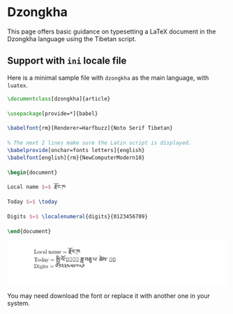 # Dzongkha

This page offers basic guidance on typesetting a LaTeX document in the
Dzongkha language using the Tibetan script.

## Support with `ini` locale file

Here is a minimal sample file with `dzongkha` as the main language, with `luatex`.

```tex
\documentclass[dzongkha]{article}

\usepackage[provide=*]{babel}

\babelfont{rm}[Renderer=Harfbuzz]{Noto Serif Tibetan}

% The next 2 lines make sure the Latin script is displayed.
\babelprovide[onchar=fonts letters]{english}
\babelfont[english]{rm}{NewComputerModern10}

\begin{document}

Local name $=$ རྫོང་ཁ

Today $=$ \today

Digits $=$ \localenumeral{digits}{0123456789}

\end{document}
```

![](../media/locale-dzongkha.png)

You may need download the font or replace it with another one in your
system.